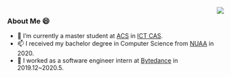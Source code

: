

<img align="right" src="https://github-readme-stats.vercel.app/api?username=SeanLi-OI&show_icons=true&icon_color=CE1D2D&text_color=718096&bg_color=ffffff&hide_title=false" />

### About Me 😄

- 🔭 I’m currently a master student at [ACS](http://acs.ict.ac.cn/) in [ICT CAS](http://www.ict.ac.cn/).
- 📫 I received my bachelor degree in Computer Science from [NUAA](http://www.nuaa.edu.cn/) in 2020.
- 💬 I worked as a software engineer intern at [Bytedance](www.bytedance.com) in 2019.12~2020.5.

<!--
**SeanLi-OI/SeanLi-OI** is a ✨ _special_ ✨ repository because its `README.md` (this file) appears on your GitHub profile.

### Hi there 👋

Here are some ideas to get you started:

- 🔭 I’m currently working on ...
- 🌱 I’m currently learning ...
- 👯 I’m looking to collaborate on ...
- 🤔 I’m looking for help with ...
- 💬 Ask me about ...
- 📫 How to reach me: ...
- 😄 Pronouns: ...
- ⚡ Fun fact: ...
-->
